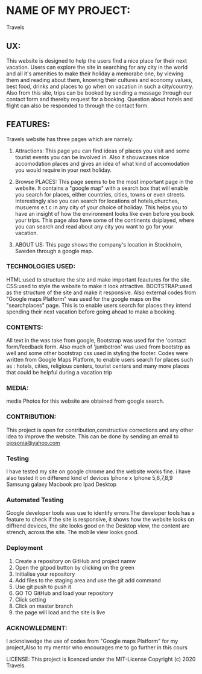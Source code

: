 # NAME OF MY PROJECT:
Travels

## UX:
This website is designed to help the users find a nice place for their next vacation.
Users can explore the site in searching for any city in the world and all it's amenities to
 make their holiday a memorabe one, 
by viewing them and reading about them, knowing their cultures and economy values,
best food, drinks and places to go when on vacation in such a city/country. 
Also from this site, trips can be booked by sending a message through our contact form
and thereby request for a booking.
Question about hotels and flight can also be responded to through the contact form.

## FEATURES:
Travels website has three pages which are namely:

1. Attractions:
This page you can find ideas of places you visit and some tourist events you can be involved in. 
Also it shouwcases nice accomodation places and gives an idea of what kind of accomodation you would
 require in your next holiday.

2. Browse PLACES:
This page seems to be the most important page in the website. 
It contains a "google map" with a search box that will enable you search for places, either countries, 
cities, towns or even streets. Interestingly also you can search for locations of hotels,churches, musuems 
e.t.c in any city of your choice of holiday. This helps you to have an insight of how the environment looks like even before you book your trips. 
This page also have some of the continents dsiplayed, where you can search and read about any city you want to go for your vacation.

3. ABOUT US:
This page shows the company's location in Stockholm, Sweden through a google map.

### TECHNOLOGIES USED:
HTML:used to structure the site and make important feautures for the site. 
CSS:used to style the website to make it look attractive.
BOOTSTRAP:used as the structure of the site and make it responsive.
Also external codes from "Google maps Platform" was used for the google maps on the "searchplaces" page.
This is to enable users search for places they intend spending their next vacation before going ahead to make a booking.

### CONTENTS:
All text in the was take from google, Bootstrap was used for the 'contact form/feedback form.
Also much of 'jumbotron' was used from bootstrp as well and some other bootstrap css used in styling the footer.
Codes were written from Google Maps Platform, to enable users search for places such as : hotels, cities, religious centers,
tourist centers and many more places that could be helpful during a vacation trip

### MEDIA:
media Photos for this website are obtained from google search.

### CONTRIBUTION:
This project is open for contribution,constructive corrections and any other idea to improve the website. 
This can be done by sending an email to ojosonia@yahoo.com

### Testing
 I have tested my site on google chrome and the website works fine. i have also tested it on differend kind of devices
 Iphone x
 Iphone 5,6,7,8,9
 Samsung galaxy
 Macbook pro
 Ipad
 Desktop

 ### Automated Testing
 Google developer tools was use to identify errors.The developer tools has a feature to check if the site is responsive,
 it shows how the website looks on diffrend devices, the site looks good on the Desktop view, the content are strench,
 across the site. The mobile view looks good.


 ### Deployment
 1. Create a repository on GitHub and project namw
 1. Open the gitpod button by clicking on the green
 3. Initialise your repository
 4. Add files to the staging area and use the git add command
 5. Use git push to push it
 6. GO TO GitHub and load your repository
 7. Click setting
 8. Click on master branch
 9. the page will load and the site is live


### ACKNOWLEDMENT:
I acknolwedge the use of codes from "Google maps Platform" for my project,Also to my mentor who encourages me to go further in this cours

LICENSE:
This project is licenced under the MIT-License Copyright (c) 2020 Travels.

